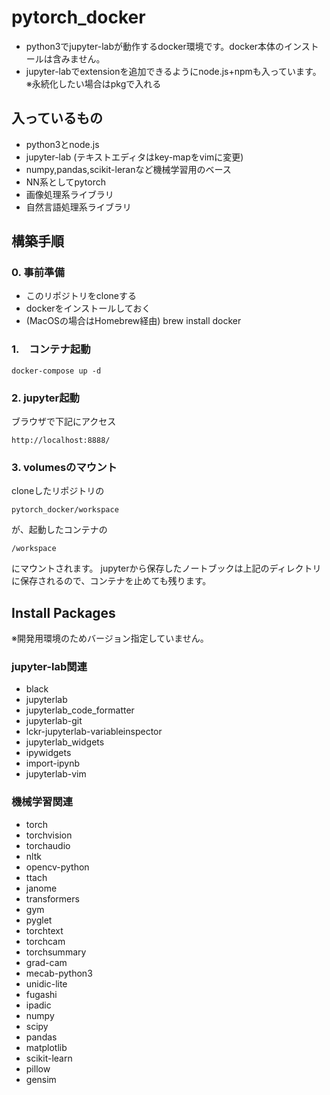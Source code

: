 # pytorch_docker
- python3でjupyter-labが動作するdocker環境です。docker本体のインストールは含みません。
- jupyter-labでextensionを追加できるようにnode.js+npmも入っています。　※永続化したい場合はpkgで入れる

## 入っているもの
- python3とnode.js
- jupyter-lab (テキストエディタはkey-mapをvimに変更)
- numpy,pandas,scikit-leranなど機械学習用のベース
- NN系としてpytorch
- 画像処理系ライブラリ
- 自然言語処理系ライブラリ

## 構築手順
### 0. 事前準備
- このリポジトリをcloneする
- dockerをインストールしておく
- (MacOSの場合はHomebrew経由) brew install docker

### 1.　コンテナ起動
```
docker-compose up -d
```

### 2. jupyter起動
ブラウザで下記にアクセス
```
http://localhost:8888/
```

### 3. volumesのマウント
cloneしたリポジトリの
```
pytorch_docker/workspace
```
が、起動したコンテナの
```
/workspace
```
にマウントされます。
jupyterから保存したノートブックは上記のディレクトリに保存されるので、コンテナを止めても残ります。

## Install Packages 
※開発用環境のためバージョン指定していません。

### jupyter-lab関連
- black
- jupyterlab
- jupyterlab_code_formatter
- jupyterlab-git
- lckr-jupyterlab-variableinspector
- jupyterlab_widgets
- ipywidgets
- import-ipynb
- jupyterlab-vim

### 機械学習関連    
- torch
- torchvision
- torchaudio
- nltk
- opencv-python
- ttach
- janome
- transformers
- gym
- pyglet
- torchtext
- torchcam
- torchsummary
- grad-cam
- mecab-python3
- unidic-lite
- fugashi
- ipadic
- numpy
- scipy
- pandas
- matplotlib
- scikit-learn
- pillow
- gensim
